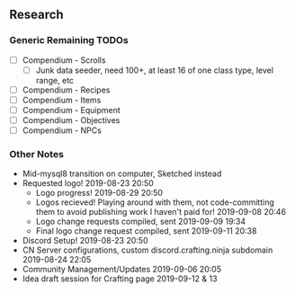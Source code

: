 ## Research

### Generic Remaining TODOs
- [ ] Compendium - Scrolls
	- [ ] Junk data seeder, need 100+, at least 16 of one class type, level range, etc
- [ ] Compendium - Recipes
- [ ] Compendium - Items
- [ ] Compendium - Equipment
- [ ] Compendium - Objectives
- [ ] Compendium - NPCs

### Other Notes

- Mid-mysql8 transition on computer, Sketched instead
- Requested logo! 2019-08-23 20:50
	+ Logo progress! 2019-08-29 20:50
	+ Logos recieved! Playing around with them, not code-committing them to avoid publishing work I haven't paid for! 2019-09-08 20:46
	+ Logo change requests compiled, sent 2019-09-09 19:34
	+ Final logo change request compiled, sent 2019-09-11 20:38
- Discord Setup! 2019-08-23 20:50
- CN Server configurations, custom discord.crafting.ninja subdomain 2019-08-24 22:05
- Community Management/Updates 2019-09-06 20:05
- Idea draft session for Crafting page 2019-09-12 & 13
